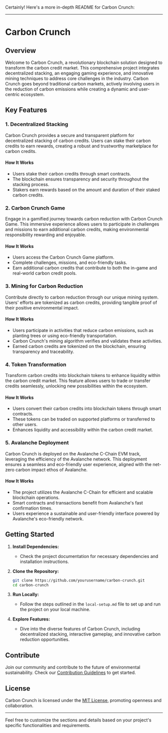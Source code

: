 Certainly! Here's a more in-depth README for Carbon Crunch:

---

# Carbon Crunch

## Overview

Welcome to Carbon Crunch, a revolutionary blockchain solution designed to transform the carbon credit market. This comprehensive project integrates decentralized stacking, an engaging gaming experience, and innovative mining techniques to address core challenges in the industry. Carbon Crunch goes beyond traditional carbon markets, actively involving users in the reduction of carbon emissions while creating a dynamic and user-centric ecosystem.

## Key Features

### 1. Decentralized Stacking

Carbon Crunch provides a secure and transparent platform for decentralized stacking of carbon credits. Users can stake their carbon credits to earn rewards, creating a robust and trustworthy marketplace for carbon credits.

#### How It Works

- Users stake their carbon credits through smart contracts.
- The blockchain ensures transparency and security throughout the stacking process.
- Stakers earn rewards based on the amount and duration of their staked carbon credits.

### 2. Carbon Crunch Game

Engage in a gamified journey towards carbon reduction with Carbon Crunch Game. This immersive experience allows users to participate in challenges and missions to earn additional carbon credits, making environmental responsibility rewarding and enjoyable.

#### How It Works

- Users access the Carbon Crunch Game platform.
- Complete challenges, missions, and eco-friendly tasks.
- Earn additional carbon credits that contribute to both the in-game and real-world carbon credit pools.

### 3. Mining for Carbon Reduction

Contribute directly to carbon reduction through our unique mining system. Users' efforts are tokenized as carbon credits, providing tangible proof of their positive environmental impact.

#### How It Works

- Users participate in activities that reduce carbon emissions, such as planting trees or using eco-friendly transportation.
- Carbon Crunch's mining algorithm verifies and validates these activities.
- Earned carbon credits are tokenized on the blockchain, ensuring transparency and traceability.

### 4. Token Transformation

Transform carbon credits into blockchain tokens to enhance liquidity within the carbon credit market. This feature allows users to trade or transfer credits seamlessly, unlocking new possibilities within the ecosystem.

#### How It Works

- Users convert their carbon credits into blockchain tokens through smart contracts.
- These tokens can be traded on supported platforms or transferred to other users.
- Enhances liquidity and accessibility within the carbon credit market.

### 5. Avalanche Deployment

Carbon Crunch is deployed on the Avalanche C-Chain EVM track, leveraging the efficiency of the Avalanche network. This deployment ensures a seamless and eco-friendly user experience, aligned with the net-zero carbon impact ethos of Avalanche.

#### How It Works

- The project utilizes the Avalanche C-Chain for efficient and scalable blockchain operations.
- Smart contracts and transactions benefit from Avalanche's fast confirmation times.
- Users experience a sustainable and user-friendly interface powered by Avalanche's eco-friendly network.

## Getting Started

1. **Install Dependencies:**
   - Check the project documentation for necessary dependencies and installation instructions.

2. **Clone the Repository:**
   ```bash
   git clone https://github.com/yourusername/carbon-crunch.git
   cd carbon-crunch
   ```

3. **Run Locally:**
   - Follow the steps outlined in the `local-setup.md` file to set up and run the project on your local machine.

4. **Explore Features:**
   - Dive into the diverse features of Carbon Crunch, including decentralized stacking, interactive gameplay, and innovative carbon reduction opportunities.

## Contribute

Join our community and contribute to the future of environmental sustainability. Check our [Contribution Guidelines](CONTRIBUTING.md) to get started.

## License

Carbon Crunch is licensed under the [MIT License](LICENSE), promoting openness and collaboration.

---

Feel free to customize the sections and details based on your project's specific functionalities and requirements.
